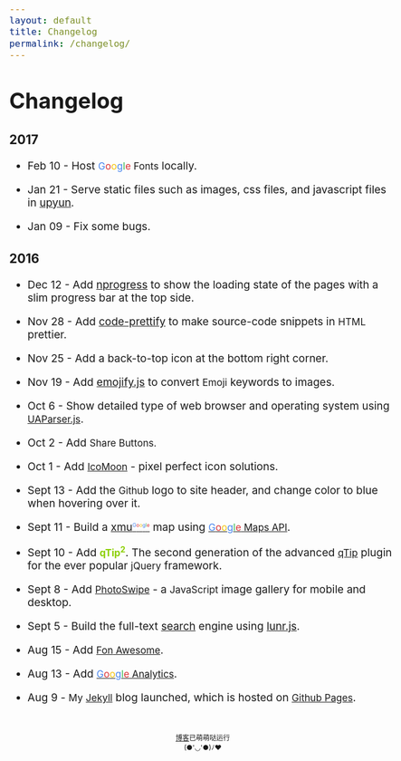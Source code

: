 ```yaml
---
layout: default
title: Changelog
permalink: /changelog/
---
```


<h1 style="margin-top: 1.25em;">Changelog</h1>

### 2017

* Feb 10 - Host <span class="qtip2"><span style="color:#4885ed">G</span><span style="color:#db3236">o</span><span style="color:#f4c20d">o</span><span style="color:#4885ed">g</span><span style="color:#3cba54">l</span><span style="color:#db3236">e</span> Fonts</span> locally.

* Jan 21 - Serve static files such as images, css files, and javascript files in [upyun](https://www.upyun.com/index.html).

* Jan 09 - Fix some bugs.

### 2016

* Dec 12 - Add [nprogress](https://github.com/rstacruz/nprogress) to show the loading state of the pages with a slim progress bar at the top side.

* Nov 28 - Add [code-prettify](https://github.com/google/code-prettify) to make source-code snippets in <span class="qtip2">HTML</span> prettier.

* Nov 25 - Add a back-to-top icon at the bottom right corner.

* Nov 19 - Add [emojify.js](https://github.com/Ranks/emojify.js) to convert <span class="qtip2">Emoji</span> keywords to images.

* Oct 6 - Show detailed type of web browser and operating system using <span class="qtip2">[UAParser.js](https://github.com/faisalman/ua-parser-js)</span>.

* Oct 2 - Add <span class="qtip2">Share Buttons.</span>

* Oct 1 - Add <span class="qtip2">[IcoMoon](https://icomoon.io/)</span> - pixel perfect icon solutions.       

* Sept 13 - Add the <span class="qtip2">Github</span> logo <i class="fa fa-github" aria-hidden="true"></i> to site header, and change color to blue when hovering over it.

* Sept 11 - Build a <a href="/googlemap/">xmu<sup class="googlemap"><span style="color:#4885ed">G</span><span style="color:#db3236">o</span><span style="color:#f4c20d">o</span><span style="color:#4885ed">g</span><span style="color:#3cba54">l</span><span style="color:#db3236">e</span></sup></a> map using [<span class="qtip2"><span style="color:#4885ed">G</span><span style="color:#db3236">o</span><span style="color:#f4c20d">o</span><span style="color:#4885ed">g</span><span style="color:#3cba54">l</span><span style="color:#db3236">e</span> Maps API</span>](https://developers.google.com/maps/).

* Sept 10 - Add <strong title="Pretty powerful tooltips">qTip<sup>2</sup></strong>. The second generation of the advanced [<span class="qtip2">qTip</span>](http://qtip2.com/) plugin for the ever popular <span class="qtip2">jQuery</span> framework.

* Sept 8 - Add [<span class="qtip2">PhotoSwipe</span>](https://github.com/dimsemenov/PhotoSwipe) - a <span class="qtip2">JavaScript</span> image gallery for mobile and desktop.

* Sept 5 - Build the full-text [search](/search) engine using [<span title="A client side full-text search engine">lunr.js</span>](http://jekyll.tips/jekyll-casts/jekyll-search-using-lunr-js/).

* Aug 15 - Add [<span class="qtip2">Fon<span class="tumblr"><i class="fa fa-tumblr-square" aria-hidden="true"></i></span> Awesome</span>](http://fontawesome.io/icons/).

* Aug 13 - Add [<span class="qtip2"><span style="color:#4885ed">G</span><span style="color:#db3236">o</span><span style="color:#f4c20d">o</span><span style="color:#4885ed">g</span><span style="color:#3cba54">l</span><span style="color:#db3236">e</span> Analytics</span>](https://www.google.com/analytics/).

* Aug 9 - <span class="qtip2">My</span> [<span class="qtip2">Jekyll</span>](https://jekyllrb.com/) blog launched, which is hosted on <a href="https://pages.github.com/"><span class="qtip2">Github Pages</span></a>.


<!-- footer -->
<div class="footer">
<a href="/changelog/">博客</a>已萌萌哒运行<br/>
<span id="span_dt_dt"></span><span class="my-face">(●'◡'●)ﾉ♥</span>
</div>
<!-- CSS -->
<script>
  function show_date_time(){
  window.setTimeout("show_date_time()", 1000);
  BirthDay=new Date("8/9/2016 21:30:00");
  today=new Date();
  timeold=(today.getTime()-BirthDay.getTime());
  sectimeold=timeold/1000
  secondsold=Math.floor(sectimeold);
  msPerDay=24*60*60*1000
  e_daysold=timeold/msPerDay
  daysold=Math.floor(e_daysold);
  e_hrsold=(e_daysold-daysold)*24;
  hrsold=Math.floor(e_hrsold);
  e_minsold=(e_hrsold-hrsold)*60;
  minsold=Math.floor((e_hrsold-hrsold)*60);
  seconds=Math.floor((e_minsold-minsold)*60);
  span_dt_dt.innerHTML=""+daysold+"天"+hrsold+"小时"+minsold+"分"+seconds+"秒";
  }
show_date_time();
</script>
<style>
.fa-github:hover{
	color: #268bd2;
}
/**/
.masthead-title {
	color: #505050;
}
/**/
sup.googlemap {
	font-size: 9px;
}
.qtip2{
	font-size: 90%;	
}
strong {
	font-size: 90%;
    font-weight: 700;
    color: #8BCF01;
}
.tumblr{
	font-size: 80%;		
}
.footer{
	text-align:center;
	font-size: 12px;
	margin-bottom: 12px; 
	margin-top: 50px;
  }
@media (min-width:38em) {
	body {
	font-size: 19px;
}
</style>

